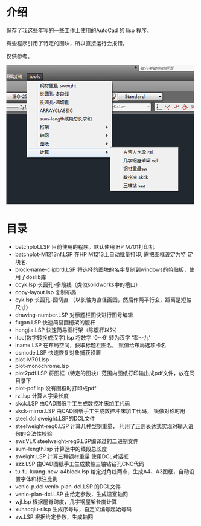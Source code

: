 # 介绍
保存了我这些年写的一些工作上使用的AutoCad 的 lisp 程序。

有些程序引用了特定的图块，所以直接运行会报错。

仅供参考。

![sample](./img/sample.png)

# 目录
- batchplot.LSP  目前使用的程序。默认使用 HP M701打印机
- batchplot-M1213nf.LSP    在HP M1213上自动批量打印, 需把图框设定为特
  定块名.
- block-name-clipbrd.LSP   将选择的图块的名字复制到windows的剪贴板，使用了doslib库
- ccyk.lsp    长圆孔-多段线（类似solidworks中的槽口）
- copy-layout.lsp  复制布局
- cyk.lsp    长圆孔-圆切直 （以长轴为直径画圆，然后作两平行玄，距离是短轴尺寸）
- drawing-number.LSP   对标题栏图快进行图号编辑
- fugan.LSP  快速简易画桁架的腹杆
- hengjia.LSP  快速简易画桁架（除腹杆以外）
- itoc(数字转换成汉字).lsp   将数字 ‘0～9’ 转为汉字 ‘零～九’
- lname.LSP    在布局空间，获取标题栏图名， 赋值给布局选项卡名
- osmode.LSP 快速恢复对象捕获设置
- plot-M701.lsp
- plot-monochrome.lsp
- plot2pdf.LSP 将图框（特定的图块）范围内图纸打印输出成pdf文件，放在同目录下
- plot-pdf.lsp 没有图框时打印成pdf
- rzl.lsp   计算人字梁长度
- skck.LSP   由CAD图纸手工生成数控冲床加工代码
- skck-mirror.LSP  由CAD图纸手工生成数控冲床加工代码， 镜像对称时用
- steel.dcl     sweight.LSP的DCL文件
- steelweight-reg6.LSP   计算几种型钢重量， 利用了正则表达式实现对输入语句的合法性校验
- swr.VLX   steelweight-reg6.LSP编译过的二进制文件
- sum-length.lsp   计算选中的线段总长度
- sweight.LSP   计算三种钢材重量 使用DCL对话框
- szz.LSP   由CAD图纸手工生成数控三轴钻钻孔CNC代码
- tu-fu-kuang-new-a4block.lsp   给定对角线两点，生成A4、A3图框，自动设置字体和标注比例
- venlo-p.dcl     venlo-plan-dcl.LSP  的DCL文件
- venlo-plan-dcl.LSP  由给定参数，生成温室轴网
- wjl.lsp  根据屋脊跨度，几字钢屋架长度计算
- xuhaoqiu-r.lsp  生成序号球，自定义编号起始号码
- zw.LSP  根据给定参数，生成轴网
